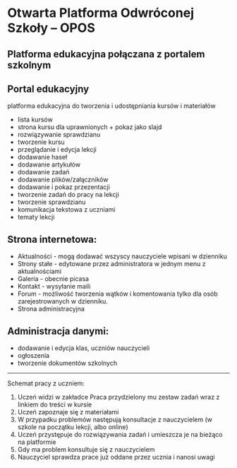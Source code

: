 
# Otwarta Platforma Odwróconej Szkoły – OPOS
## Platforma edukacyjna połączana z portalem szkolnym 

## Portal edukacyjny
   
platforma edukacyjna do tworzenia i udostępniania kursów i materiałów
 * lista kursów
 * strona kursu dla uprawnionych + pokaz jako slajd
 * rozwiązywanie sprawdzianu
 * tworzenie kursu 
 * przeglądanie i edycja lekcji 
 * dodawanie haseł
 * dodawanie artykułów
 * dodawanie zadań
 * dodawanie plików/załączników
 * dodawanie i pokaz przezentacji
 * tworzenie zadań do pracy na lekcji
 * tworzenie sprawdzianu
 * komunikacja tekstowa z uczniami
 * tematy lekcji

## Strona internetowa:

* Aktualności - mogą dodawać wszyscy nauczyciele wpisani w dzienniku
* Strony stałe - edytowane przez administratora w jednym menu z aktualnościami
* Galeria - obecnie picasa
* Kontakt - wysyłanie maili
* Forum - możliwość tworzenia wątków i komentowania tylko dla osób zarejestrowanych
w dzienniku.
* Strona administracyjna 

## Administracja danymi:
 * dodawanie i edycja klas, uczniów nauczycieli
 * ogłoszenia 
 * tworzenie dokumentów szkolnych

-----
Schemat pracy z uczniem:
 1. Uczeń widzi w zakładce Praca przydzielony mu zestaw zadań wraz z linkiem do treści w kursie
 2. Uczeń zapoznaje się z materiałami
 3. W przypadku problemów następują konsultacje z nauczycielem (w szkole na początku lekcji, albo online)
 4. Uczeń przystępuje do rozwiązywania zadań i umieszcza je na bieżąco na platformie
 5. Gdy ma problem konsultuje się z nauczycielem
 6. Nauczyciel sprawdza prace już oddane przez ucznia i nanosi uwagi

 

